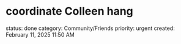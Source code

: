 # coordinate Colleen hang

status: done
category: Community/Friends
priority: urgent
created: February 11, 2025 11:50 AM